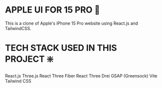  # APPLE UI FOR 15 PRO 📱

This is a clone of Apple's iPhone 15 Pro website using React.js and TailwindCSS.


# TECH STACK USED IN THIS PROJECT ❇️
React.js
Three.js
React Three Fiber
React Three Drei
GSAP (Greensock)
Vite
Tailwind CSS
